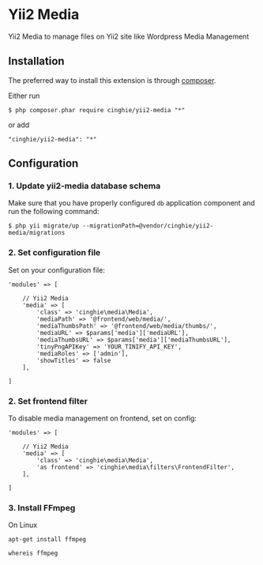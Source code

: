 # Yii2 Media
Yii2 Media to manage files on Yii2 site like Wordpress Media Management

Installation
-----------------

The preferred way to install this extension is through [composer](http://getcomposer.org/download/).

Either run

```
$ php composer.phar require cinghie/yii2-media "*"
```

or add

```
"cinghie/yii2-media": "*"
```

Configuration
-----------------

### 1. Update yii2-media database schema

Make sure that you have properly configured `db` application component
and run the following command:
```
$ php yii migrate/up --migrationPath=@vendor/cinghie/yii2-media/migrations
```

### 2. Set configuration file

Set on your configuration file:

```
'modules' => [ 

	// Yii2 Media
	'media' => [
		'class' => 'cinghie\media\Media',
		'mediaPath' => '@frontend/web/media/',  
		'mediaThumbsPath' => '@frontend/web/media/thumbs/',  
		'mediaURL' => $params['media']['mediaURL'],  
		'mediaThumbsURL' => $params['media']['mediaThumbsURL'],  
		'tinyPngAPIKey' => 'YOUR_TINIFY_API_KEY',
		'mediaRoles' => ['admin'],  
		'showTitles' => false
	],
	
]	
```

### 2. Set frontend filter

To disable media management on frontend, set on config: 

```
'modules' => [ 

	// Yii2 Media
	'media' => [
		'class' => 'cinghie\media\Media',
		'as frontend' => 'cinghie\media\filters\FrontendFilter',
	],
	
]	
```

### 3. Install FFmpeg

On Linux

```
apt-get install ffmpeg

whereis ffmpeg
```
